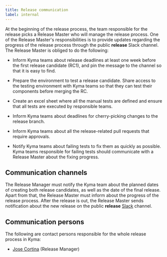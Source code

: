 ```yaml
---
title: Release communication
label: internal
---
```


At the beginning of the release process, the team responsible for the release picks a Release Master who will manage the release process. One of the Release Master's responsibilities is to provide updates regarding the progress of the release process through the public **release** Slack channel. The Release Master is obliged to do the following:

- Inform Kyma teams about release deadlines at least one week before the first release candidate (RC1), and pin the message to the channel so that it is easy to find.

- Prepare the environment to test a release candidate. Share access to the testing environment with Kyma teams so that they can test their components before merging the RC.

- Create an excel sheet where all the manual tests are defined and ensure that all tests are executed by responsible teams.

- Inform Kyma teams about deadlines for cherry-picking changes to the release branch.

- Inform Kyma teams about all the release-related pull requests that require approvals.

- Notify Kyma teams about failing tests to fix them as quickly as possible. Kyma teams responsible for failing tests should communicate with a Release Master about the fixing progress.

## Communication channels

The Release Manager must notify the Kyma team about the planned dates of creating both release candidates, as well as the date of the final release. Apart from that, the Release Master must inform about the progress of the release process. After the release is out, the Release Master sends notification about the new release on the public **release** [Slack](http://slack.kyma-project.io/) channel.

## Communication persons

The following are contact persons responsible for the whole release process in Kyma:

- [Jose Cortina](https://github.com/jose-cortina) (Release Manager)
